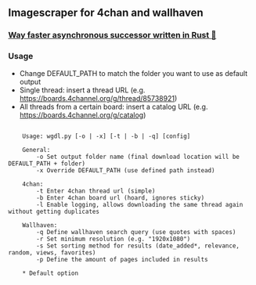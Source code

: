 ## Imagescraper for 4chan and wallhaven

### [Way faster asynchronous successor written in Rust 🦀](https://github.com/einisto/rusty-downloader)

### Usage
* Change DEFAULT_PATH to match the folder you want to use as default output
* Single thread: insert a thread URL (e.g. https://boards.4channel.org/g/thread/85738921)
* All threads from a certain board: insert a catalog URL (e.g. https://boards.4channel.org/g/catalog)

```
    
    Usage: wgdl.py [-o | -x] [-t | -b | -q] [config]

    General:
        -o Set output folder name (final download location will be DEFAULT_PATH + folder)
        -x Override DEFAULT_PATH (use defined path instead)

    4chan:
        -t Enter 4chan thread url (simple)
        -b Enter 4chan board url (hoard, ignores sticky)
        -l Enable logging, allows downloading the same thread again without getting duplicates

    Wallhaven:
        -q Define wallhaven search query (use quotes with spaces)
        -r Set minimum resolution (e.g. "1920x1080")
        -s Set sorting method for results (date_added*, relevance, random, views, favorites)
        -p Define the amount of pages included in results

    * Default option


```
